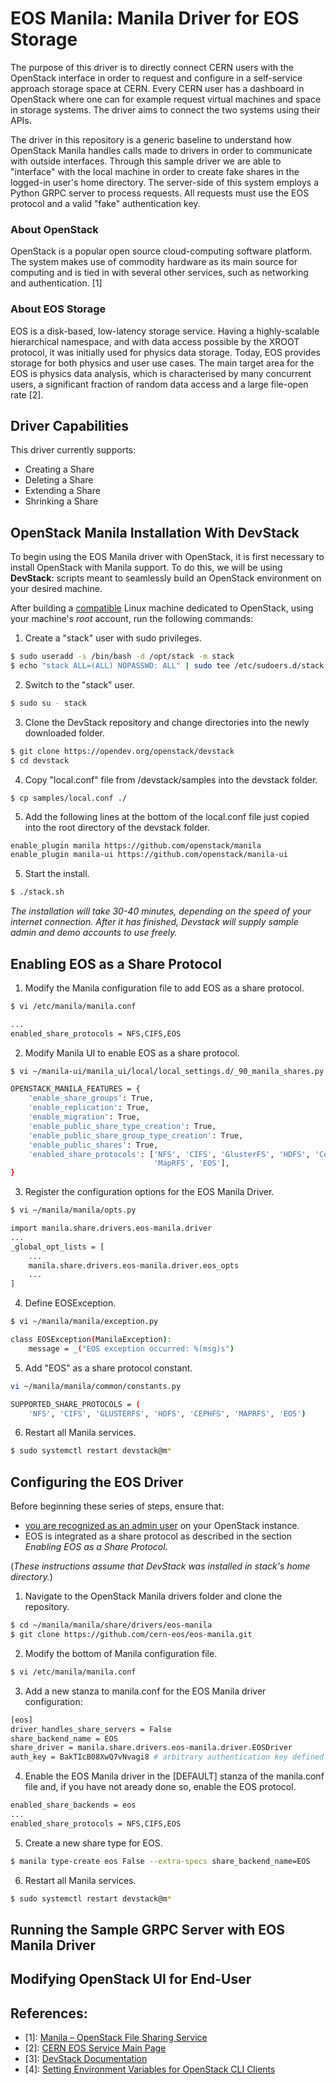 # EOS Manila: Manila Driver for EOS Storage
The purpose of this driver is to directly connect CERN users with the OpenStack interface in order to request and configure in a self-service approach storage space at CERN. Every CERN user has a dashboard in OpenStack where one can for example request virtual machines and space in storage systems. The driver aims to connect the two systems using their APIs. 

The driver in this repository is a generic baseline to understand how OpenStack Manila handles calls made to drivers in order to communicate with outside interfaces. Through this sample driver we are able to "interface" with the local machine in order to create fake shares in the logged-in user's home directory. The server-side of this system employs a Python GRPC server to process requests. All requests must use the EOS protocol and a valid "fake" authentication key.

### About OpenStack
OpenStack is a popular open source cloud-computing software platform. The system makes use of commodity hardware as its main source for computing and is tied in with several other services, such as networking and authentication. \[1\] 

### About EOS Storage
EOS is a disk-based, low-latency storage service. Having a highly-scalable hierarchical namespace, and with data access possible by the XROOT protocol, it was initially used for physics data storage. Today, EOS provides storage for both physics and user use cases. The main target area for the EOS is physics data analysis, which is characterised by many concurrent users, a significant fraction of random data access and a large file-open rate \[2\]. 

## Driver Capabilities
This driver currently supports:

 - Creating a Share
 - Deleting a Share
 - Extending a Share
 - Shrinking a Share

## OpenStack Manila Installation With DevStack
To begin using the EOS Manila driver with OpenStack, it is first necessary to install OpenStack with Manila support. To do this, we will be using **DevStack**: scripts meant to seamlessly build an OpenStack environment on your desired machine. 

After building a [compatible](https://docs.openstack.org/sahara/latest/contributor/devstack.html) Linux machine dedicated to OpenStack, using your machine's *root* account, run the following commands:

1. Create a "stack" user with sudo privileges.

```sh
$ sudo useradd -s /bin/bash -d /opt/stack -m stack
$ echo "stack ALL=(ALL) NOPASSWD: ALL" | sudo tee /etc/sudoers.d/stack
```

2. Switch to the "stack" user.

```sh
$ sudo su - stack
```

3. Clone the DevStack repository and change directories into the newly downloaded folder.

```sh
$ git clone https://opendev.org/openstack/devstack
$ cd devstack
```
4. Copy "local.conf" file from /devstack/samples into the devstack folder. 

```
$ cp samples/local.conf ./
```

5. Add the following lines at the bottom of the local.conf file just copied into the root directory of the devstack folder.

```sh
enable_plugin manila https://github.com/openstack/manila
enable_plugin manila-ui https://github.com/openstack/manila-ui
```

5. Start the install.

```sh
$ ./stack.sh
```

*The installation will take 30-40 minutes, depending on the speed of your internet connection. After it has finished, Devstack will supply sample admin and demo accounts to use freely.*

## Enabling EOS as a Share Protocol

1. Modify the Manila configuration file to add EOS as a share protocol.
```sh
$ vi /etc/manila/manila.conf
```

```sh
...
enabled_share_protocols = NFS,CIFS,EOS
```

2. Modify Manila UI to enable EOS as a share protocol.
```sh
$ vi ~/manila-ui/manila_ui/local/local_settings.d/_90_manila_shares.py
```

```sh
OPENSTACK_MANILA_FEATURES = {
    'enable_share_groups': True,
    'enable_replication': True,
    'enable_migration': True,
    'enable_public_share_type_creation': True,
    'enable_public_share_group_type_creation': True,
    'enable_public_shares': True,
    'enabled_share_protocols': ['NFS', 'CIFS', 'GlusterFS', 'HDFS', 'CephFS',
                                'MapRFS', 'EOS'],
}
```

3. Register the configuration options for the EOS Manila Driver.
```sh
$ vi ~/manila/manila/opts.py
```

```sh
import manila.share.drivers.eos-manila.driver
...
_global_opt_lists = [
    ...
    manila.share.drivers.eos-manila.driver.eos_opts
    ...
]
```

4. Define EOSException.
```sh
$ vi ~/manila/manila/exception.py
```

```sh
class EOSException(ManilaException):
    message = _("EOS exception occurred: %(msg)s")
```

5. Add "EOS" as a share protocol constant.
```sh
vi ~/manila/manila/common/constants.py
```

```sh
SUPPORTED_SHARE_PROTOCOLS = (
    'NFS', 'CIFS', 'GLUSTERFS', 'HDFS', 'CEPHFS', 'MAPRFS', 'EOS')
```

6. Restart all Manila services.
```sh
$ sudo systemctl restart devstack@m*
```

## Configuring the EOS Driver

Before beginning these series of steps, ensure that:

* [you are recognized as an admin user](https://docs.oracle.com/cd/E78305_01/E78304/html/openstack-envars.html) on your OpenStack instance.
* EOS is integrated as a share protocol as described in the section *Enabling EOS as a Share Protocol*.

(*These instructions assume that DevStack was installed in stack's home directory.*)

1. Navigate to the OpenStack Manila drivers folder and clone the repository.

```sh
$ cd ~/manila/manila/share/drivers/eos-manila
$ git clone https://github.com/cern-eos/eos-manila.git
```

2. Modify the bottom of Manila configuration file.
```sh
$ vi /etc/manila/manila.conf
```

3. Add a new stanza to manila.conf for the EOS Manila driver configuration:
```sh
[eos]
driver_handles_share_servers = False
share_backend_name = EOS
share_driver = manila.share.drivers.eos-manila.driver.EOSDriver
auth_key = BakTIcB08XwQ7vNvagi8 # arbitrary authentication key defined in server
```

4. Enable the EOS Manila driver in the [DEFAULT] stanza of the manila.conf file and, if you have not aready done so, enable the EOS protocol.
```sh
enabled_share_backends = eos
...
enabled_share_protocols = NFS,CIFS,EOS
```

5. Create a new share type for EOS.
```sh
$ manila type-create eos False --extra-specs share_backend_name=EOS
```

6. Restart all Manila services.
```sh
$ sudo systemctl restart devstack@m*
```

## Running the Sample GRPC Server with EOS Manila Driver


## Modifying OpenStack UI for End-User 


## References:
* \[1\]: [Manila – OpenStack File Sharing Service](https://zenodo.org/record/33192#.XTXBwHUzYeM)
* \[2\]: [CERN EOS Service Main Page](http://information-technology.web.cern.ch/services/eos-service)
* \[3\]: [DevStack Documentation](https://docs.openstack.org/devstack/latest/)
* \[4\]: [Setting Environment Variables for OpenStack CLI Clients](https://docs.oracle.com/cd/E78305_01/E78304/html/openstack-envars.html)